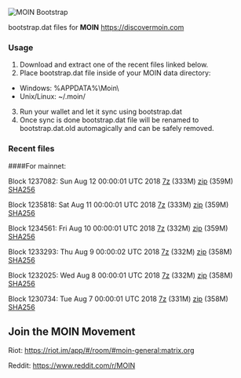 ![MOIN Bootstrap](https://i.imgur.com/KjM1jMp.jpg)

bootstrap.dat files for **MOIN** https://discovermoin.com

### Usage

1. Download and extract one of the recent files linked below.
2. Place bootstrap.dat file inside of your MOIN data directory:
 - Windows: %APPDATA%\Moin\
 - Unix/Linux: ~/.moin/
3. Run your wallet and let it sync using bootstrap.dat
4. Once sync is done bootstrap.dat file will be renamed to bootstrap.dat.old automagically and can be safely removed.


### Recent files

####For mainnet:

Block 1237082: Sun Aug 12 00:00:01 UTC 2018 [7z](https://transfer.sh/bVul5/bootstrap.dat.20180812.7z) (333M) [zip](https://transfer.sh/WobFB/bootstrap.dat.20180812.zip) (359M) [SHA256](https://transfer.sh/Pv4of/sha256.txt)

Block 1235818: Sat Aug 11 00:00:01 UTC 2018 [7z](https://transfer.sh/ZeR6L/bootstrap.dat.20180811.7z) (333M) [zip](https://transfer.sh/W0opr/bootstrap.dat.20180811.zip) (359M) [SHA256](https://transfer.sh/dKiqq/sha256.txt)

Block 1234561: Fri Aug 10 00:00:01 UTC 2018 [7z](https://transfer.sh/9vvXb/bootstrap.dat.20180810.7z) (332M) [zip](https://transfer.sh/WRuqO/bootstrap.dat.20180810.zip) (359M) [SHA256](https://transfer.sh/oH9lO/sha256.txt)

Block 1233293: Thu Aug  9 00:00:02 UTC 2018 [7z](https://transfer.sh/11r5oe/bootstrap.dat.20180809.7z) (332M) [zip](https://transfer.sh/Uxmyc/bootstrap.dat.20180809.zip) (358M) [SHA256](https://transfer.sh/vZZpf/sha256.txt)

Block 1232025: Wed Aug  8 00:00:01 UTC 2018 [7z](https://transfer.sh/iU7f0/bootstrap.dat.20180808.7z) (332M) [zip](https://transfer.sh/sj4pj/bootstrap.dat.20180808.zip) (358M) [SHA256](https://transfer.sh/nQC6K/sha256.txt)

Block 1230734: Tue Aug  7 00:00:01 UTC 2018 [7z](https://transfer.sh/OAWVV/bootstrap.dat.20180807.7z) (331M) [zip](https://transfer.sh/dmmbS/bootstrap.dat.20180807.zip) (358M) [SHA256](https://transfer.sh/baoau/sha256.txt)

## Join the MOIN Movement

Riot: https://riot.im/app/#/room/#moin-general:matrix.org

Reddit: https://www.reddit.com/r/MOIN
